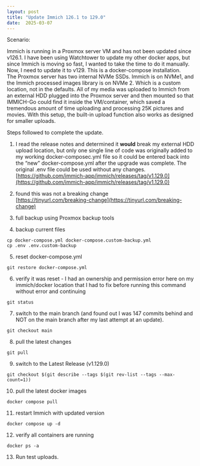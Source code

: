 ```yaml
---
layout: post
title: "Update Immich 126.1 to 129.0"
date:  2025-03-07
---
```


Scenario:  												

Immich is running in a Proxmox server VM and has not been updated since v126.1.  I have been using Watchtower to update my other docker apps, but since Immich is moving so fast, I wanted to take the time to do it manually.  Now, I need to update it to v129. This is a docker-compose installation.    
The Proxmox server has two internal NVMe SSDs.  Immich is on NVMe1, and the Immich processed images library is on NVMe 2. Which is a custom location, not in the defaults. All of my media was uploaded to Immich from an external HDD plugged into the Proxmox server and then mounted so that IMMICH-Go could find it inside the VM/container, which saved a tremendous amount of time uploading and processing 25K pictures and movies.  With this setup, the built-in upload function also works as designed for smaller uploads.  

Steps followed to complete the update.

1) I read the release notes and determined it **would** break my external HDD upload location, but only one single line of code was originally added to my working docker-composec.yml file so it could be entered back into the “new” docker-compose.yml after the upgrade was complete. The original .env file could be used without any changes.    
[https://github.com/immich-app/immich/releases/tag/v1.129.0](https://github.com/immich-app/immich/releases/tag/v1.129.0)

2) found this was not a breaking change  
[https://tinyurl.com/breaking-change](https://tinyurl.com/breaking-change)

3) full backup using Proxmox backup tools  
4) backup current files  
```  
cp docker-compose.yml docker-compose.custom-backup.yml  
cp .env .env.custom-backup  
```  
5) reset docker-compose.yml  
```  
git restore docker-compose.yml  
```  
6) verify it was reset - I had an ownership and permission error here on my immich/docker location that I had to fix before running this command without error and continuing   
```  
git status

```  
7) switch to the main branch (and found out I was 147 commits behind and NOT on the main branch after my last attempt at an update).    
```  
git checkout main  
```  
8) pull the latest changes  
```  
git pull  
```  
9) switch to the Latest Release (v1.129.0)  
```  
git checkout $(git describe --tags $(git rev-list --tags --max-count=1))  
```  
10) pull the latest docker images  
```  
docker compose pull  
```  
11) restart Immich with updated version  
```  
docker compose up -d  
```  
12) verify all containers are running  
```  
docker ps -a  
```  
13) Run test uploads.  

